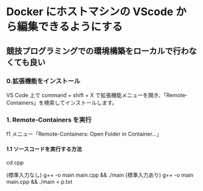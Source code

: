 # Docker にホストマシンの VScode から編集できるようにする

## 競技プログラミングでの環境構築をローカルで行わなくても良い

### 0.拡張機能をインストール

VS Code 上で command + shift + X で拡張機能メニューを開き、「Remote-Containers」を検索してインストールします。

### 1. Remote-Containers を実行

f1 メニュー「Remote-Containers: Open Folder in Container...」

#### 1.1 ソースコードを実行する方法

cd cpp

(標準入力なし)
g++ -o main main.cpp && ./main
(標準入力あり)
g++ -o main main.cpp && ./main < p.txt
